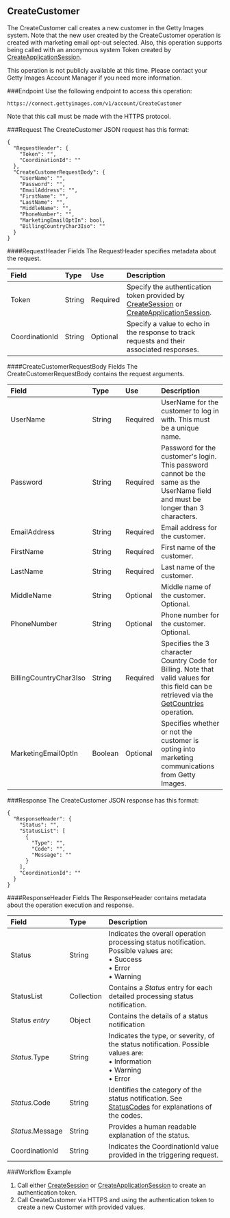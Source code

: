 CreateCustomer
-------------
The CreateCustomer call creates a new customer in the Getty Images system. 
Note that the new user created by the CreateCustomer operation is created with marketing email opt-out selected. 
Also, this operation supports being called with an anonymous system Token created by [CreateApplicationSession][].

This operation is not publicly available at this time. Please contact your Getty Images Account Manager if you need more information.

###Endpoint
Use the following endpoint to access this operation:

	https://connect.gettyimages.com/v1/account/CreateCustomer
	
Note that this call must be made with the HTTPS protocol.

###Request
The CreateCustomer JSON request has this format:

	{
	  "RequestHeader": {
	    "Token": "",
	    "CoordinationId": ""
	  },
	  "CreateCustomerRequestBody": {
		"UserName": "",
		"Password": "",
		"EmailAddress": "",
		"FirstName": "",
		"LastName": "",
		"MiddleName": "",
		"PhoneNumber": "",
		"MarketingEmailOptIn": bool,
		"BillingCountryChar3Iso": ""
	  }
	}

####RequestHeader Fields
The RequestHeader specifies metadata about the request.

| Field          | Type        | Use          | Description                                                                               |
|:---------------|:------------|:-------------|:------------------------------------------------------------------------------------------|
| Token          | String      | Required     | Specify the authentication token provided by [CreateSession][] or [CreateApplicationSession][].   | 
| CoordinationId | String      | Optional     | Specify a value to echo in the response to track requests and their associated responses. |

####CreateCustomerRequestBody Fields
The CreateCustomerRequestBody contains the request arguments.

| Field 		| Type		| Use 	 	| Description 																	|
|:--------------|:----------|:----------|:------------------------------------------------------------------------------|
| UserName  	| String 	| Required 	| UserName for the customer to log in with. This must be a unique name.			|
| Password  	| String 	| Required 	| Password for the customer's login. This password cannot be the same as the UserName field and must be longer than 3 characters.	|
| EmailAddress  | String 	| Required 	| Email address for the customer.												|
| FirstName     | String 	| Required 	| First name of the customer. 													|
| LastName  	| String 	| Required 	| Last name of the customer.													|
| MiddleName	| String 	| Optional 	| Middle name of the customer. Optional.|
| PhoneNumber	| String 	| Optional 	| Phone number for the customer. Optional.										|
| BillingCountryChar3Iso | String | Required | Specifies the 3 character Country Code for Billing. Note that valid values for this field can be retrieved via the [GetCountries][] operation. |
| MarketingEmailOptIn | Boolean | Optional | Specifies whether or not the customer is opting into marketing communications from Getty Images. |

###Response
The CreateCustomer JSON response has this format:

	{
	  "ResponseHeader": {
	    "Status": "",
	    "StatusList": [
	      {
	        "Type": "",
	        "Code": "",
	        "Message": ""
	      }
	    ],
	    "CoordinationId": ""
	  }
	}

####ResponseHeader Fields
The ResponseHeader contains metadata about the operation execution and response.

| Field            | Type        | Description                                                                                                                   |
|:-----------------|:------------|:------------------------------------------------------------------------------------------------------------------------------|
| Status           | String      | Indicates the overall operation processing status notification. Possible values are: <br>• Success <br>• Error <br>• Warning  | 
| StatusList       | Collection  | Contains a _Status_ entry for each detailed processing status notification.                                                   |
| Status _entry_   | Object      | Contains the details of a status notification                                                                                 |
| _Status_.Type    | String      | Indicates the type, or severity, of the status notification. Possible values are: <br>• Information <br>• Warning <br>• Error |
| _Status_.Code    | String      | Identifies the category of the status notification. See [StatusCodes][] for explanations of the codes.   				     |
| _Status_.Message | String      | Provides a human readable explanation of the status.                                                                          |
| CoordinationId   | String      | Indicates the CoordinationId value provided in the triggering request.                                                        |


###Workflow Example
1. Call either [CreateSession][] or [CreateApplicationSession][] to create an authentication token.
2. Call CreateCustomer via HTTPS and using the authentication token to create a new Customer with provided values.



[StatusCodes]: ../../appendix/StatusCodes.md
[CreateCustomer]: ../account/CreateCustomer.md
[CreateSession]: ../session/CreateSession.md
[CreateApplicationSession]: ../session/CreateApplicationSession.md
[GetCountries]: ../data/GetCountries.md
[CreateLightboxItems]: ../lightbox/CreateLightboxItems.md
[DeleteLightboxItems]: ../lightbox/DeleteLightboxItems.md
[CreateLightbox]: ../lightbox/CreateLightbox.md
[DeleteLightbox]: ../lightbox/DeleteLightbox.md
[GetLightbox]: ../lightbox/GetLightbox.md
[GetLightboxHeaders]: ../lightbox/GetLightboxHeaders.md
[UpdateLightboxHeader]: ../lightbox/UpdateLightboxHeader.md
[CreateDownloadRequest]: ../download/CreateDownloadRequest.md
[GetImageDownloadAuthorizations]: ../download/GetImageDownloadAuthorizations.md
[GetLargestImageDownloadAuthorizations]: ../download/GetLargestImageDownloadAuthorizations.md
[GetEventDetails]: ../search/GetEventDetails.md
[GetImageDetails]: ../search/GetImageDetails.md
[SearchForImages]: ../search/SearchForImages.md
[SearchForVideos]: ../search/SearchForVideos.md

